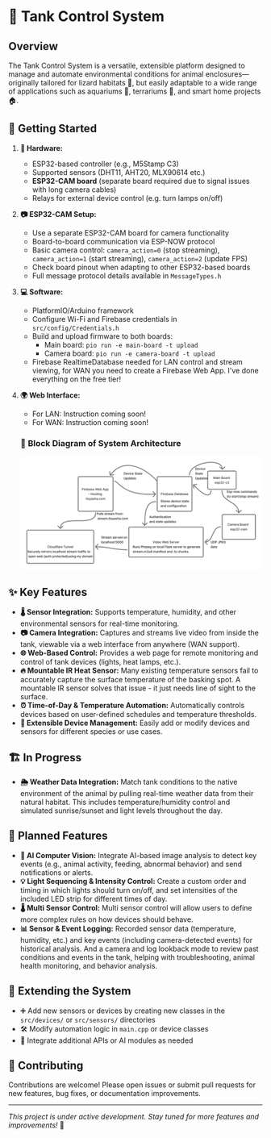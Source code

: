 # 🦎 Tank Control System

## Overview

The Tank Control System is a versatile, extensible platform designed to manage and automate environmental conditions for animal enclosures—originally tailored for lizard habitats 🦎, but easily adaptable to a wide range of applications such as aquariums 🐠, terrariums 🌱, and smart home projects 🏠.

## 🚦 Getting Started

1. **🔌 Hardware:**
   - ESP32-based controller (e.g., M5Stamp C3)
   - Supported sensors (DHT11, AHT20, MLX90614 etc.)
   - **ESP32-CAM board** (separate board required due to signal issues with long camera cables)
   - Relays for external device control (e.g. turn lamps on/off)
2. **📷 ESP32-CAM Setup:**
   - Use a separate ESP32-CAM board for camera functionality
   - Board-to-board communication via ESP-NOW protocol
   - Basic camera control: `camera_action=0` (stop streaming), `camera_action=1` (start streaming), `camera_action=2` (update FPS)
   - Check board pinout when adapting to other ESP32-based boards
   - Full message protocol details available in `MessageTypes.h`
3. **💻 Software:**
   - PlatformIO/Arduino framework
   - Configure Wi-Fi and Firebase credentials in `src/config/Credentials.h`
   - Build and upload firmware to both boards:
     - Main board: `pio run -e main-board -t upload`
     - Camera board: `pio run -e camera-board -t upload`
   - Firebase RealtimeDatabase needed for LAN control and stream viewing, for WAN you need to create a Firebase Web App. I've done everything on the free tier!
4. **🌍 Web Interface:**

   - For LAN: Instruction coming soon!
   - For WAN: Instruction coming soon!

   ### 📸 Block Diagram of System Architecture

   ![Tank Control System Example](./images/blockDiagramOfSystem.png)

## ✨ Key Features

- **🌡️ Sensor Integration:** Supports temperature, humidity, and other environmental sensors for real-time monitoring.
- **📷 Camera Integration:** Captures and streams live video from inside the tank, viewable via a web interface from anywhere (WAN support).
- **🌐 Web-Based Control:** Provides a web page for remote monitoring and control of tank devices (lights, heat lamps, etc.).
- **🔥 Mountable IR Heat Sensor:** Many existing temperature sensors fail to accurately capture the surface temperature of the basking spot. A mountable IR sensor solves that issue - it just needs line of sight to the surface.
- **⏰ Time-of-Day & Temperature Automation:** Automatically controls devices based on user-defined schedules and temperature thresholds.
- **🧩 Extensible Device Management:** Easily add or modify devices and sensors for different species or use cases.

## 🏗️ In Progress

- **🌦️ Weather Data Integration:** Match tank conditions to the native environment of the animal by pulling real-time weather data from their natural habitat. This includes temperature/humidity control and simulated sunrise/sunset and light levels throughout the day.

## 🚀 Planned Features

- **🤖 AI Computer Vision:** Integrate AI-based image analysis to detect key events (e.g., animal activity, feeding, abnormal behavior) and send notifications or alerts.
- **💡 Light Sequencing & Intensity Control:** Create a custom order and timing in which lights should turn on/off, and set intensities of the included LED strip for different times of day.
- **🌡️ Multi Sensor Control:** Multi sensor control will allow users to define more complex rules on how devices should behave.
- **📊 Sensor & Event Logging:** Recorded sensor data (temperature, humidity, etc.) and key events (including camera-detected events) for historical analysis. And a camera and log lookback mode to review past conditions and events in the tank, helping with troubleshooting, animal health monitoring, and behavior analysis.

## 🧩 Extending the System

- ➕ Add new sensors or devices by creating new classes in the `src/devices/` or `src/sensors/` directories
- 🛠️ Modify automation logic in `main.cpp` or device classes
- 🤝 Integrate additional APIs or AI modules as needed

## 🤝 Contributing

Contributions are welcome! Please open issues or submit pull requests for new features, bug fixes, or documentation improvements.

---

_This project is under active development. Stay tuned for more features and improvements!_ 🚧
